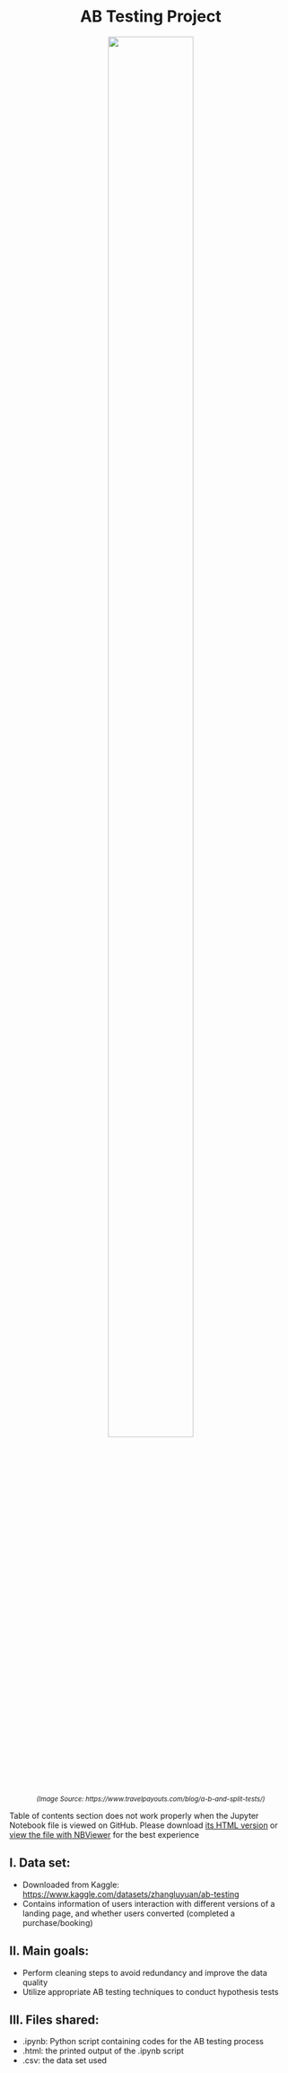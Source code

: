 <h1 align="center">
AB Testing Project
</h1>

<p align="center">
<img src="https://www.travelpayouts.com/blog/wp-content/uploads/2018/11/ab-testing.jpg" 
alt="" title="Image Source: https://www.travelpayouts.com/blog/a-b-and-split-tests/" width="55%" height="80%">
</p>
<p align="center">
<sup><i>(Image Source: https://www.travelpayouts.com/blog/a-b-and-split-tests/)</i></sup>
</p>

Table of contents section does not work properly when the Jupyter Notebook file is viewed on GitHub. Please download [its HTML version](https://github.com/namhaivu173/AB_Testing_Practice/blob/main/Web_AB_test.html) or [view the file with NBViewer](https://nbviewer.org/github/namhaivu173/AB_Testing_project/blob/main/Web_AB_test.ipynb) for the best experience 

<!--- [https://nbviewer.org/github/namhaivu173/AB_Testing_Practice/blob/main/Web_AB_test.ipynb](https://nbviewer.org/github/namhaivu173/AB_Testing_Practice/blob/38ed97f5960b2e7fce3f7b3ac320a0c84a702a2f/Web_AB_test.ipynb) --->

## I. Data set:

- Downloaded from Kaggle: https://www.kaggle.com/datasets/zhangluyuan/ab-testing
- Contains information of users interaction with different versions of a landing page, and whether users converted (completed a purchase/booking)

## II. Main goals:

- Perform cleaning steps to avoid redundancy and improve the data quality 
- Utilize appropriate AB testing techniques to conduct hypothesis tests

## III. Files shared:

- .ipynb: Python script containing codes for the AB testing process
- .html: the printed output of the .ipynb script
- .csv: the data set used
